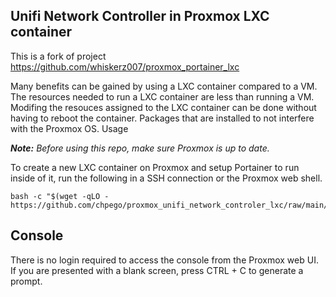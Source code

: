 ## Unifi Network Controller in Proxmox LXC container

This is a fork of project https://github.com/whiskerz007/proxmox_portainer_lxc

Many benefits can be gained by using a LXC container compared to a VM. The resources needed to run a LXC container are less than running a VM. Modifing the resouces assigned to the LXC container can be done without having to reboot the container. Packages that are installed to not interfere with the Proxmox OS.
Usage

***Note:*** _Before using this repo, make sure Proxmox is up to date._

To create a new LXC container on Proxmox and setup Portainer to run inside of it, run the following in a SSH connection or the Proxmox web shell.

```
bash -c "$(wget -qLO - https://github.com/chpego/proxmox_unifi_network_controler_lxc/raw/main/create_container.sh)"
```

## Console

There is no login required to access the console from the Proxmox web UI. If you are presented with a blank screen, press CTRL + C to generate a prompt.

